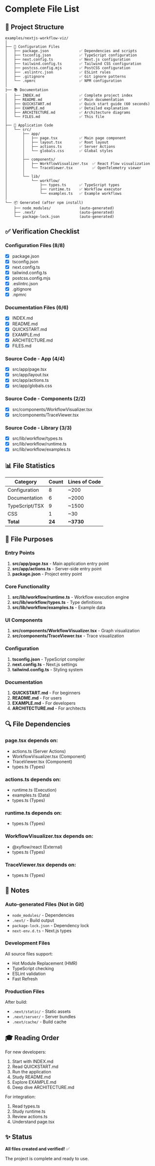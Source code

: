# Complete File List

## 📁 Project Structure

```
examples/nextjs-workflow-viz/
│
├── 📄 Configuration Files
│   ├── package.json              ✅ Dependencies and scripts
│   ├── tsconfig.json             ✅ TypeScript configuration
│   ├── next.config.ts            ✅ Next.js configuration
│   ├── tailwind.config.ts        ✅ Tailwind CSS configuration
│   ├── postcss.config.mjs        ✅ PostCSS configuration
│   ├── .eslintrc.json            ✅ ESLint rules
│   ├── .gitignore                ✅ Git ignore patterns
│   └── .npmrc                    ✅ NPM configuration
│
├── 📚 Documentation
│   ├── INDEX.md                  ✅ Complete project index
│   ├── README.md                 ✅ Main documentation
│   ├── QUICKSTART.md             ✅ Quick start guide (60 seconds)
│   ├── EXAMPLE.md                ✅ Detailed explanation
│   ├── ARCHITECTURE.md           ✅ Architecture diagrams
│   └── FILES.md                  ✅ This file
│
├── 🎨 Application Code
│   └── src/
│       ├── app/
│       │   ├── page.tsx          ✅ Main page component
│       │   ├── layout.tsx        ✅ Root layout
│       │   ├── actions.ts        ✅ Server Actions
│       │   └── globals.css       ✅ Global styles
│       │
│       ├── components/
│       │   ├── WorkflowVisualizer.tsx  ✅ React Flow visualization
│       │   └── TraceViewer.tsx         ✅ OpenTelemetry viewer
│       │
│       └── lib/
│           └── workflow/
│               ├── types.ts      ✅ TypeScript types
│               ├── runtime.ts    ✅ Workflow executor
│               └── examples.ts   ✅ Example workflows
│
└── 📦 Generated (after npm install)
    ├── node_modules/             (auto-generated)
    ├── .next/                    (auto-generated)
    └── package-lock.json         (auto-generated)
```

## ✅ Verification Checklist

### Configuration Files (8/8)
- [x] package.json
- [x] tsconfig.json
- [x] next.config.ts
- [x] tailwind.config.ts
- [x] postcss.config.mjs
- [x] .eslintrc.json
- [x] .gitignore
- [x] .npmrc

### Documentation Files (6/6)
- [x] INDEX.md
- [x] README.md
- [x] QUICKSTART.md
- [x] EXAMPLE.md
- [x] ARCHITECTURE.md
- [x] FILES.md

### Source Code - App (4/4)
- [x] src/app/page.tsx
- [x] src/app/layout.tsx
- [x] src/app/actions.ts
- [x] src/app/globals.css

### Source Code - Components (2/2)
- [x] src/components/WorkflowVisualizer.tsx
- [x] src/components/TraceViewer.tsx

### Source Code - Library (3/3)
- [x] src/lib/workflow/types.ts
- [x] src/lib/workflow/runtime.ts
- [x] src/lib/workflow/examples.ts

## 📊 File Statistics

| Category | Count | Lines of Code |
|----------|-------|---------------|
| Configuration | 8 | ~200 |
| Documentation | 6 | ~2000 |
| TypeScript/TSX | 9 | ~1500 |
| CSS | 1 | ~30 |
| **Total** | **24** | **~3730** |

## 🎯 File Purposes

### Entry Points
1. **src/app/page.tsx** - Main application entry point
2. **src/app/actions.ts** - Server-side entry point
3. **package.json** - Project entry point

### Core Functionality
1. **src/lib/workflow/runtime.ts** - Workflow execution engine
2. **src/lib/workflow/types.ts** - Type definitions
3. **src/lib/workflow/examples.ts** - Example data

### UI Components
1. **src/components/WorkflowVisualizer.tsx** - Graph visualization
2. **src/components/TraceViewer.tsx** - Trace visualization

### Configuration
1. **tsconfig.json** - TypeScript compiler
2. **next.config.ts** - Next.js settings
3. **tailwind.config.ts** - Styling system

### Documentation
1. **QUICKSTART.md** - For beginners
2. **README.md** - For users
3. **EXAMPLE.md** - For developers
4. **ARCHITECTURE.md** - For architects

## 🔍 File Dependencies

### page.tsx depends on:
- actions.ts (Server Actions)
- WorkflowVisualizer.tsx (Component)
- TraceViewer.tsx (Component)
- types.ts (Types)

### actions.ts depends on:
- runtime.ts (Execution)
- examples.ts (Data)
- types.ts (Types)

### runtime.ts depends on:
- types.ts (Types)

### WorkflowVisualizer.tsx depends on:
- @xyflow/react (External)
- types.ts (Types)

### TraceViewer.tsx depends on:
- types.ts (Types)

## 📝 Notes

### Auto-generated Files (Not in Git)
- `node_modules/` - Dependencies
- `.next/` - Build output
- `package-lock.json` - Dependency lock
- `next-env.d.ts` - Next.js types

### Development Files
All source files support:
- Hot Module Replacement (HMR)
- TypeScript checking
- ESLint validation
- Fast Refresh

### Production Files
After build:
- `.next/static/` - Static assets
- `.next/server/` - Server bundles
- `.next/cache/` - Build cache

## 🎓 Reading Order

For new developers:
1. Start with INDEX.md
2. Read QUICKSTART.md
3. Run the application
4. Study README.md
5. Explore EXAMPLE.md
6. Deep dive ARCHITECTURE.md

For integration:
1. Read types.ts
2. Study runtime.ts
3. Review actions.ts
4. Understand page.tsx

## ✨ Status

**All files created and verified!** ✅

The project is complete and ready to use.
